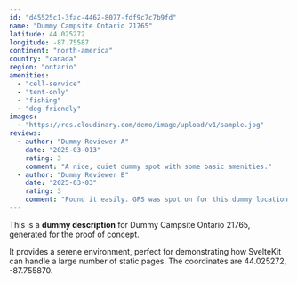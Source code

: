 ```yaml
---
id: "d45525c1-3fac-4462-8077-fdf9c7c7b9fd"
name: "Dummy Campsite Ontario 21765"
latitude: 44.025272
longitude: -87.75587
continent: "north-america"
country: "canada"
region: "ontario"
amenities:
  - "cell-service"
  - "tent-only"
  - "fishing"
  - "dog-friendly"
images:
  - "https://res.cloudinary.com/demo/image/upload/v1/sample.jpg"
reviews:
  - author: "Dummy Reviewer A"
    date: "2025-03-013"
    rating: 3
    comment: "A nice, quiet dummy spot with some basic amenities."
  - author: "Dummy Reviewer B"
    date: "2025-03-03"
    rating: 3
    comment: "Found it easily. GPS was spot on for this dummy location."
---
```


This is a **dummy description** for Dummy Campsite Ontario 21765, generated for the proof of concept.

It provides a serene environment, perfect for demonstrating how SvelteKit can handle a large number of static pages. The coordinates are 44.025272, -87.755870.
